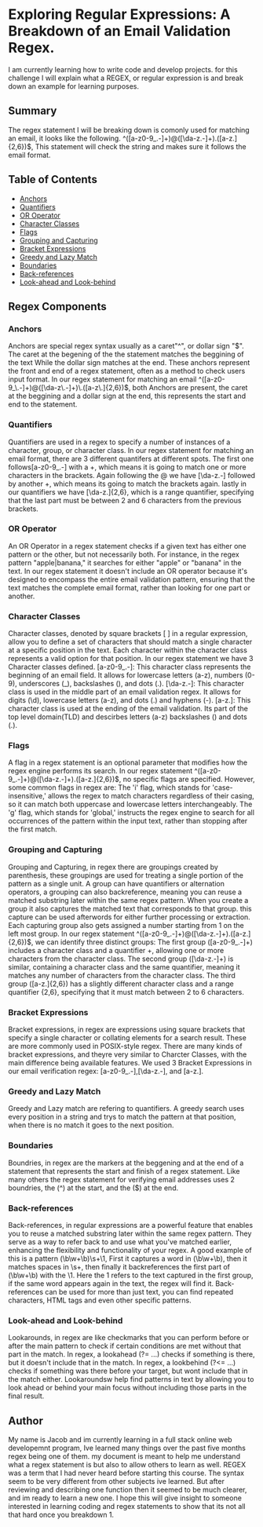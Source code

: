 # Exploring Regular Expressions: A Breakdown of an Email Validation Regex.

I am currently learning how to write code and develop projects. for this challenge I will explain what a REGEX, or regular expression is and break down an example for learning purposes.

## Summary

The regex statement I will be breaking down is comonly used for matching an email, it looks like the following. ^([a-z0-9_\.-]+)@([\da-z\.-]+)\.([a-z\.]{2,6})$,
This statement will check the string and makes sure it follows the email format.

## Table of Contents

- [Anchors](#anchors)
- [Quantifiers](#quantifiers)
- [OR Operator](#or-operator)
- [Character Classes](#character-classes)
- [Flags](#flags)
- [Grouping and Capturing](#grouping-and-capturing)
- [Bracket Expressions](#bracket-expressions)
- [Greedy and Lazy Match](#greedy-and-lazy-match)
- [Boundaries](#boundaries)
- [Back-references](#back-references)
- [Look-ahead and Look-behind](#look-ahead-and-look-behind)

## Regex Components

### Anchors
Anchors are special regex syntax usually as a caret"^", or dollar sign "$". 
The caret at the begening of the the statement matches the beggining of the text
While the dollar sign matches at the end.
These anchors represent the front and end of a regex statement, often as a method to check users input format.
In our regex statement for matching an email ^([a-z0-9_\.-]+)@([\da-z\.-]+)\.([a-z\.]{2,6})$,
both Anchors are present, the caret at the beggining and a dollar sign at the end, this represents the start and end to the statement.
### Quantifiers
Quantifiers are used in a regex to specify a number of instances of a character, group, or character class.
In our regex statement for matching an email format, there are 3 different quantifers at different spots. The first one follows[a-z0-9_\.-] with a +, which means it is going to match one or more characters in the brackets. Again following the @ we have [\da-z\.-] followed by another +, which means its going to match the brackets again.
lastly in our quantifiers we have [\da-z\.]{2,6}, which is a range quantifier, specifying that the last part must be between 2 and 6 characters from the previous brackets.
### OR Operator
An OR Operator in a regex statement checks if a given text has either one pattern or the other, but not necessarily both. For instance, in the regex pattern "apple|banana," it searches for either "apple" or "banana" in the text.
In our regex statement  it doesn't include an OR operator because it's designed to encompass the entire email validation pattern, ensuring that the text matches the complete email format, rather than looking for one part or another.
### Character Classes
Character classes, denoted by square brackets [ ] in a regular expression, allow you to define a set of characters that should match a single character at a specific position in the text. Each character within the character class represents a valid option for that position.
In our regex statement we have 3 Character classes defined.
[a-z0-9_\.-]: This character class represents the beginning of an email field. It allows for lowercase letters (a-z), numbers (0-9), underscores (_), backslashes (\), and dots (.).
[\da-z\.-]: This character class is used in the middle part of an email validation regex. It allows for digits (\d), lowercase letters (a-z), and dots (.) and hyphens (-).
[a-z\.]: This character class is used at the ending of the email validation. Its part of the top level domain(TLD) and descirbes letters (a-z) backslashes (\) and dots (.).
### Flags
A flag in a regex statement is an optional parameter that modifies how the regex engine performs its search. In our regex statement ^([a-z0-9_\.-]+)@([\da-z\.-]+)\.([a-z\.]{2,6})$, no specific flags are specified. However, some common flags in regex are:
The 'i' flag, which stands for 'case-insensitive,' allows the regex to match characters regardless of their casing, so it can match both uppercase and lowercase letters interchangeably.
The 'g' flag, which stands for 'global,' instructs the regex engine to search for all occurrences of the pattern within the input text, rather than stopping after the first match.
### Grouping and Capturing
Grouping and Capturing, in regex there are groupings created by parenthesis, these groupings are used for treating a single portion of the pattern as a single unit.
A group can have quantifiers or alternation operators, a grouping can also backreference, meaning you can reuse a matched substring later within the same regex pattern. 
When you create a group it also captures the matched text that corresponds to that group. this capture can be used afterwords for either further processing or extraction.
Each capturing group also gets assigned a number starting from 1 on the left most group.
In our regex statement ^([a-z0-9_\.-]+)@([\da-z\.-]+)\.([a-z\.]{2,6})$, we can identify three distinct groups:
The first group ([a-z0-9_\.-]+) includes a character class and a quantifier +, allowing one or more characters from the character class.
The second group ([\da-z\.-]+) is similar, containing a character class and the same quantifier, meaning it matches any number of characters from the character class.
The third group ([a-z\.]{2,6}) has a slightly different character class and a range quantifier {2,6}, specifying that it must match between 2 to 6 characters.
### Bracket Expressions
Bracket expressions, in regex are expressions using square brackets that specify a single character or collating elements for a search result.
These are more commonly used in POSIX-style regex. There are many kinds of bracket expressions, and theyre very similar to Charcter Classes, with the main difference being available features.
We used 3 Bracket Expressions in our email verification regex: [a-z0-9_\.-],[\da-z\.-], and [a-z\.].
### Greedy and Lazy Match
Greedy and Lazy match are refering to quantifiers.
A greedy search uses every position in a string and trys to match the pattern at that position, when there is no match it goes to the next position.
### Boundaries
Boundries, in regex are the markers at the beggening and at the end of a statement that represents the start and finish of a regex statement.
Like many others the regex statement for verifying email addresses uses 2 boundries, the (^) at the start, and the ($) at the end.
### Back-references
Back-references, in regular expressions are a powerful feature that enables you to reuse a matched substring later within the same regex pattern. They serve as a way to refer back to and use what you've matched earlier, enhancing the flexibility and functionality of your regex.
A good example of this is a pattern (\b\w+\b)\s+\1, First it captures a word in (\b\w+\b), then it matches spaces in \s+, then finally it backreferences the first part of (\b\w+\b) with the \1.
Here the 1 refers to the text captured in the first group, if the same word appears again in the text, the regex will find it.
Back-references can be used for more than just text, you can find repeated characters, HTML tags and even other specific patterns.
### Look-ahead and Look-behind
Lookarounds, in regex are like checkmarks that you can perform before or after the main pattern to check if certain conditions are met without that part in the match.
In regex, a lookahead (?= ...) checks if something is there, but it doesn't include that in the match.
In regex, a lookbehind (?<= ...) checks if something was there before your target, but wont include that in the match either.
Lookaroundsw help find patterns in text by allowing you to look ahead or behind your main focus without including those parts in the final result.
## Author

My name is Jacob and im currently learning in a full stack online web developemnt program, Ive learned many things over the past five months regex being one of them. my document is meant to help me understand what a regex statement is but also to allow others to learn as well. REGEX was a term that I had never heard before starting this course. The syntax seem to be very different from other subjects ive learned. But after reviewing and describing one function then it seemed to be much clearer, and im ready to learn a new one. I hope this will give insight to someone interested in learning coding and regex statements to show that its not all that hard once you breakdown 1.
